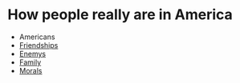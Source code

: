 How people really are in America
================

<ul id="subMenue">
    <li><a class="selected" title= "How people really are in America">Americans</a></li>
    <li><a href="/fluffy-barnacle/friendships" title="How friends really are in America">Friendships</a></li>
    <li><a href="/jncwinner/fluffy-barnacle/enemy.md" title="How enemys really are in America">Enemys</a></li>
    <li><a href="/jncwinner/fluffy-barnacle/family.md" title="How family really is in America">Family</a></li>
    <li><a href="/jncwinner/fluffy-barnacle/morals.md" title="Where morals lie">Morals</a></li>
</ul>

